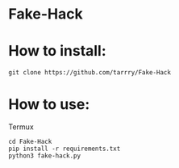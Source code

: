 # Fake-Hack
# How to install:
```
git clone https://github.com/tarrry/Fake-Hack
```

# How to use:
Termux
```
cd Fake-Hack
pip install -r requirements.txt
python3 fake-hack.py
```

